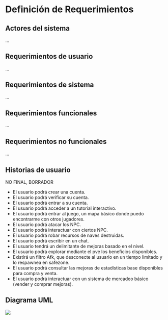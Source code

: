 # Definición de Requerimientos

## Actores del sistema

...

## Requerimientos de usuario

...

## Requerimientos de sistema

...

## Requerimientos funcionales

...

## Requerimientos no funcionales

...

## Historias de usuario

NO FINAL, BORRADOR

* El usuario podrá crear una cuenta.
* El usuario podrá verificar su cuenta.
* El usuario podrá entrar a su cuenta.
* El usuario podrá acceder a un tutorial interactivo.
* El usuario podrá entrar al juego, un mapa básico donde puedo encontrarme con otros jugadores.
* El usuario podrá atacar los NPC.
* El usuario podrá interactuar con ciertos NPC.
* El usuario podrá robar recursos de naves destruidas.
* El usuario podrá escribir en un chat.
* El usuario tendrá un delimitante de mejoras basado en el nivel.
* El usuario podrá explorar mediante el pve los beneficios disponibles.
* Existirá un filtro Afk, que desconecte al usuario en un tiempo limitado y lo respawnea en safezone.
* El usuario podrá consultar las mejoras de estadísticas base disponibles para compra y venta.
* El usuario podrá interactuar con un sistema de mercadeo básico (vender y comprar mejoras).

## Diagrama UML
<img src="https://raw.githubusercontent.com/JoshuaMeza/CodePain_POO/master/Documentacion/Img/Diagramacasos.jpg" witdh=50%>
